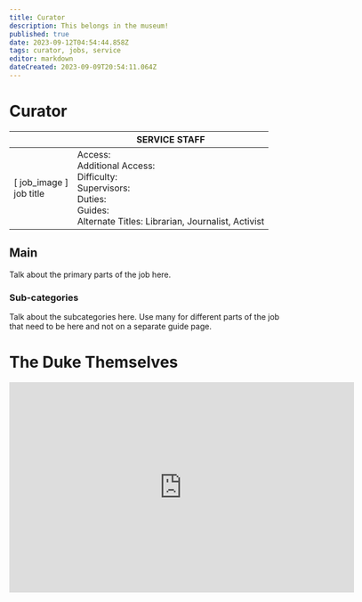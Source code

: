 ```yaml
---
title: Curator
description: This belongs in the museum!
published: true
date: 2023-09-12T04:54:44.858Z
tags: curator, jobs, service
editor: markdown
dateCreated: 2023-09-09T20:54:11.064Z
---
```


# Curator

|                             | SERVICE STAFF                                                                                 |
|-----------------------------|----------------------------------------------------------------------------------------------|
| \[ job_image ]<br>job title | Access:<br>Additional Access:<br>Difficulty:<br>Supervisors:<br>Duties:<br>Guides:<br>Alternate Titles: Librarian, Journalist, Activist|

## Main 
Talk about the primary parts of the job here.


### Sub-categories
Talk about the subcategories here. Use many for different parts of the job that need to be here and not on a separate guide page.

# The Duke Themselves
<iframe src="https://player.twitch.tv/?channel=thedukeofook&parent=wiki.monkestation.com" frameborder="0" allowfullscreen="true" scrolling="no" height="378" width="620"></iframe>